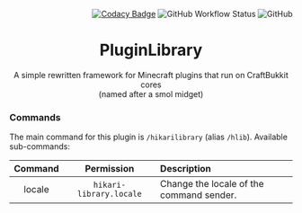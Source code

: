 <div align="right">

[![Codacy Badge](https://app.codacy.com/project/badge/Grade/fefaadfd1ee94b37b71e60fd7a257f55)](https://www.codacy.com/gh/harulol/hikari-library/dashboard?utm_source=github.com&amp;utm_medium=referral&amp;utm_content=harulol/hikari-library&amp;utm_campaign=Badge_Grade) ![GitHub Workflow Status](https://img.shields.io/github/workflow/status/harulol/hikari-library/Gradle) ![GitHub](https://img.shields.io/github/license/harulol/hikari-library)
</div>

<div align="center">

# PluginLibrary

A simple rewritten framework for Minecraft plugins that run on CraftBukkit cores<br>
(named after a smol midget)
</div>

### Commands

The main command for this plugin is `/hikarilibrary` (alias `/hlib`).
Available sub-commands:

| Command |       Permission        | Description                              |
|:-------:|:-----------------------:|:-----------------------------------------|
| locale  | `hikari-library.locale` | Change the locale of the command sender. |
